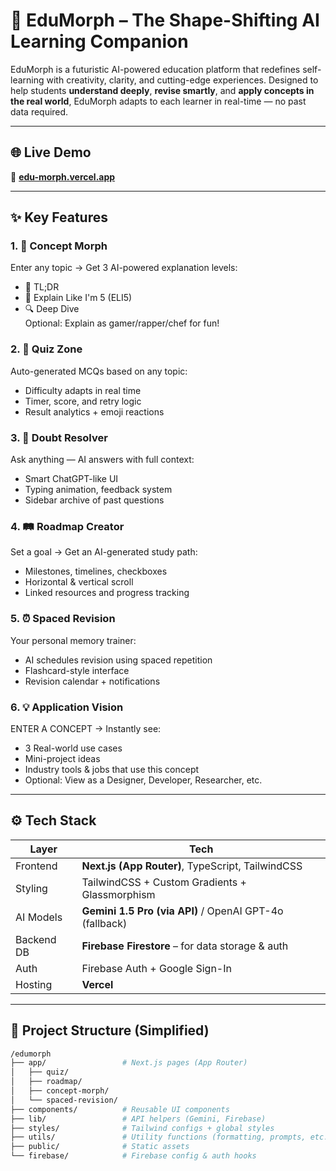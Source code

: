 # 🚀 EduMorph – The Shape-Shifting AI Learning Companion

EduMorph is a futuristic AI-powered education platform that redefines self-learning with creativity, clarity, and cutting-edge experiences. Designed to help students **understand deeply**, **revise smartly**, and **apply concepts in the real world**, EduMorph adapts to each learner in real-time — no past data required.

---

## 🌐 Live Demo

🔗 **[edu-morph.vercel.app](https://edumorphh.vercel.app/)**  

---

## ✨ Key Features

### 1. 🔮 **Concept Morph**
Enter any topic → Get 3 AI-powered explanation levels:
- 🧠 TL;DR
- 🎈 Explain Like I'm 5 (ELI5)
- 🔍 Deep Dive  
Optional: Explain as gamer/rapper/chef for fun!

### 2. 🎯 **Quiz Zone**
Auto-generated MCQs based on any topic:
- Difficulty adapts in real time
- Timer, score, and retry logic
- Result analytics + emoji reactions

### 3. 💬 **Doubt Resolver**
Ask anything — AI answers with full context:
- Smart ChatGPT-like UI
- Typing animation, feedback system
- Sidebar archive of past questions

### 4. 🛤️ **Roadmap Creator**
Set a goal → Get an AI-generated study path:
- Milestones, timelines, checkboxes
- Horizontal & vertical scroll
- Linked resources and progress tracking

### 5. ⏰ **Spaced Revision**
Your personal memory trainer:
- AI schedules revision using spaced repetition
- Flashcard-style interface
- Revision calendar + notifications

### 6. 💡 **Application Vision**
ENTER A CONCEPT → Instantly see:
- 3 Real-world use cases
- Mini-project ideas
- Industry tools & jobs that use this concept
- Optional: View as a Designer, Developer, Researcher, etc.

---

## ⚙️ Tech Stack

| Layer         | Tech                                                     |
|---------------|----------------------------------------------------------|
| Frontend      | **Next.js (App Router)**, TypeScript, TailwindCSS        |
| Styling       | TailwindCSS + Custom Gradients + Glassmorphism           |
| AI Models     | **Gemini 1.5 Pro (via API)** / OpenAI GPT-4o (fallback)  |
| Backend DB    | **Firebase Firestore** – for data storage & auth         |
| Auth          | Firebase Auth + Google Sign-In                           |
| Hosting       | **Vercel**                                               |

---

## 🧭 Project Structure (Simplified)

```bash
/edumorph
├── app/                 # Next.js pages (App Router)
│   ├── quiz/
│   ├── roadmap/
│   ├── concept-morph/
│   └── spaced-revision/
├── components/          # Reusable UI components
├── lib/                 # API helpers (Gemini, Firebase)
├── styles/              # Tailwind configs + global styles
├── utils/               # Utility functions (formatting, prompts, etc.)
├── public/              # Static assets
└── firebase/            # Firebase config & auth hooks
